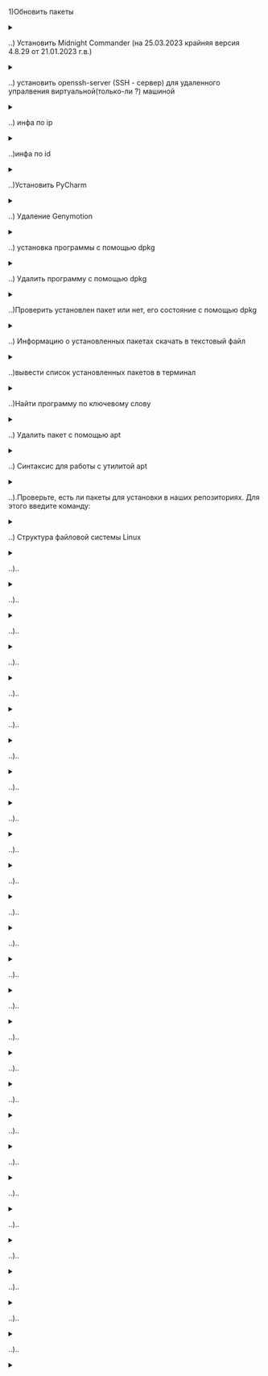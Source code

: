 1)Обновить пакеты
<details>
<summary></summary>

```javascript

sudo apt update - обновить список пакетов (из терминала даете команду пойти в интернет и обновить из доступных репозиторием пакет)

sudo apt upgrade

sudo apt full-upgrade

```

</details>

..) Установить Midnight Commander (на 25.03.2023 крайняя версия 4.8.29 от 21.01.2023 г.в.)

<details>

<summary></summary>

```javascript

sudo apt install mc

```

</details>

..) установить оpenssh-server (SSH - сервер) для удаленного упралвения виртуальной(только-ли ?) машиной

<details>

<summary></summary>

```javascript

sudo apt install apenssh-server

```

</details>


..) инфа по ip

<details>

<summary></summary>

```javascript

ip

```

</details>


..)инфа по id

<details>

<summary></summary>

```javascript

id

```

</details>


..)Установить PyCharm

<details>
<summary></summary>

```javascript

Бесплатная версия (ограничение по базам данным и созданию сайтов):

sudo snap install pycharm-community --classic

Полная версия:

sudo snap install pycharm-professional --classic

```

</details>

..) Удаление Genymotion

<details>
<summary></summary>

```javascript

Из папки где было, (т.к. с помощью apt-get uninstall удаляется если только программа была установлена с помощью apt-get install)

./genymotion-3.1.2-linux_x64.bin --uninstall

```

</details>

..) установка программы с помощью dpkg

<details>

<summary></summary>

![install_dpkg.jpg](install_dpkg.jpg)

```javascript



```

</details>

..) Удалить программу с помощью dpkg

<details>

<summary></summary>

![remove_dpkg.jpg](remove_dpkg.jpg)

```javascript



```

</details>

..)Проверить установлен пакет или нет, его состояние с помощью dpkg
<details>
<summary></summary>

```javascript

dpkg -s jdk-19


```

</details>

..) Информацию о установленных пакетах скачать в текстовый файл
<details>
<summary></summary>

```javascript

dpkg --get-selections > ~/package.txt

```

</details>

..)вывести список установленных пакетов в терминал
<details>
<summary></summary>

```javascript

apt list --installed

или

dpkg --get-selections



```

</details>

..)Найти программу по ключевому слову

<details>

<summary></summary>

```javascript

sudo apt list --installed | ключевое слово

```

</details>

..) Удалить пакет с помощью apt
<details>
<summary></summary>

```javascript

sudo apt remove program_name

```

</details>

..) Синтаксис для работы с утилитой apt
<details>
<summary></summary>

```javascript

Синтаксис для работы с утилитой:

sudo apt опции команда имя_пакета
Команды apt для управления пакетами:

download ― скачать, но не устанавливать пакет;
update ― обновление информации о списках пакетов в репозиториях,
upgrade ― обновление системы без удаления пакетов,
full-upgrade ― полное обновление системы с удалением конфликтующих зависимостей,
install ― установка пакета,
remove ― удаление пакета, но без удаления конфигурационных файлов,
purge ― полное удаление пакета,
autoremove ― автоматическое удаление ненужных пакетов,
search ― поиск пакета в локальной базе данных,
show ― узнать информацию о пакете.
Основные опции:

c ― сторонний конфигурационный файл,
o ― строка конфигурации,
t ― версия релиза, для которой устанавливать пакет,
f ― выполнить операцию принудительно.

```

</details>

..).Проверьте, есть ли пакеты для установки в наших репозиториях. Для этого введите команду:

<details>

<summary></summary>

```javascript



apt search gimp

Вместо gimp вставьте название вашей программы.

```

</details>

..) Структура файловой системы Linux

<details>

<summary></summary>



```javascript

1) FHS (Filesystem Hierarchy Standard - страндарт иерархии файловой системы) во всех юникс подобных файловый системах кроме Виндовс и DOS;
2) верхний уровень - root
3) в bin - исполняемые файлы (бинарный файлы)
4) в boot - все что качается загрузки, ядро, настройки загрузчика.
5) в dev (от слова: devices) - виртуальные файлы предоставляемые операциаонной системой для обращения к устройствам 
6) в ets (от слова:  etsetera) - директория для настоек системы в целом
7) в home - каталоги для пользователей
8) в lib - библиотеки (это промежуточый уровень софта, часто устанавливается автоматически в качестве зависимостей от других пакетов)
9) в media - для подключения новых устройств (напимер втоой диск, так можено создать его директорию т.к. для любого нового устройства неоходимо создать каталог и туда подключить его (называется монтирование))
10) в mnt - тоже, что и media, но отличается тем, что как правило используется для временного подключения, например на один раз
11) opt - для дополнительного софта
12) root - директория суперпользоватеся администратора данной системы
13) sbin - тоже, что и bin, только заточены под работу системного администратора
14) srv - для работы серверной системы
15) в tmp - временные файлы используется для работы с тем, что не требует постоянного хранения
16) в usr - находятся пользовательские файлы, актуально в настоящее время для хранения реальных каталогов (din, include, lib, sbin - аналогичные раннее указанным и реально используюемые системой)
17) в var - (находятся директории cache, log, spool, tmp) в данной директории var находятся данные, изменяемые файлы, которые могут быть например журналами, данными приложений, например почтового сервера, базы данных, все ценное хранится в этой директории, потенциально данная директория быстро растет.



```

![FSLinux.jpg](FSLinux.jpg)

</details>


..).. 

<details>

<summary></summary>

```javascript

..

```

</details>


..)..

<details>

<summary></summary>

```javascript

..

```

</details>


..)..

<details>

<summary></summary>

```javascript

..

```

</details>


..)..

<details>

<summary></summary>

```javascript

..

```

</details>


..)..

<details>

<summary></summary>

```javascript

..

```

</details>


..)..

<details>

<summary></summary>

```javascript

..

```

</details>

..)..

<details>

<summary></summary>

```javascript

..

```

</details>

..)..

<details>

<summary></summary>

```javascript

..

```

</details>

..)..

<details>

<summary></summary>

```javascript

..

```

</details>

..)..

<details>

<summary></summary>

```javascript

..

```

</details>


..)..

<details>

<summary></summary>

```javascript

..

```

</details>


..)..

<details>

<summary></summary>

```javascript

..

```

</details>


..)..

<details>

<summary></summary>

```javascript

..

```

</details>


..)..

<details>

<summary></summary>

```javascript

..

```

</details>


..)..

<details>

<summary></summary>

```javascript

..

```

</details>


..)..

<details>

<summary></summary>

```javascript

..

```

</details>


..)..

<details>

<summary></summary>

```javascript

..

```

</details>


..)..

<details>

<summary></summary>

```javascript

..

```

</details>


..)..

<details>

<summary></summary>

```javascript

..

```

</details>


..)..

<details>

<summary></summary>

```javascript

..

```

</details>


..)..

<details>

<summary></summary>

```javascript

..

```

</details>


..)..

<details>

<summary></summary>

```javascript

..

```

</details>


..)..

<details>

<summary></summary>

```javascript

..

```

</details>


..)..

<details>

<summary></summary>

```javascript

..

```

</details>


..)..

<details>

<summary></summary>

```javascript

..

```

</details>


..)..

<details>

<summary></summary>

```javascript

..

```

</details>

